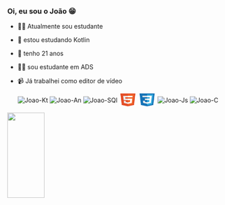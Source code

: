 ### Oi, eu sou o João 😁



- 👨‍🎓 Atualmente sou estudante
- 📱 estou estudando Kotlin
- 🕺 tenho 21 anos
- 👨‍💻 sou estudante em ADS
- 📹 Já trabalhei como editor de vídeo


  <img align="center" alt="Joao-Kt" height="30" width="40" src="https://cdn.jsdelivr.net/gh/devicons/devicon@latest/icons/kotlin/kotlin-original.svg">
  <img align="center" alt="Joao-An" height="30" width="40" src="https://cdn.jsdelivr.net/gh/devicons/devicon@latest/icons/androidstudio/androidstudio-original.svg">
  <img align="center" alt="Joao-SQl" height="30" width="40" src="https://cdn.jsdelivr.net/gh/devicons/devicon@latest/icons/mysql/mysql-original-wordmark.svg">
  <img align="center" alt="Joao-HTML" height="30" width="40" src="https://raw.githubusercontent.com/devicons/devicon/master/icons/html5/html5-original.svg">
  <img align="center" alt="Joao-CSS" height="30" width="40" src="https://raw.githubusercontent.com/devicons/devicon/master/icons/css3/css3-original.svg">
  <img align="center" alt="Joao-Js" height="30" width="40" src="https://cdn.jsdelivr.net/gh/devicons/devicon@latest/icons/javascript/javascript-original.svg">
  <img align="center" alt="Joao-C" height="30" width="40" src="https://cdn.jsdelivr.net/gh/devicons/devicon@latest/icons/c/c-original.svg">
</div>
<div>  
  <img width="41%" height="195px" src="https://github-readme-stats.vercel.app/api/top-langs/?username=JoaoAMG&layout=compact&hide_border=true&title_color=00bfbf&text_color=00bfbf&bg_color=0d1117" />
</div>
